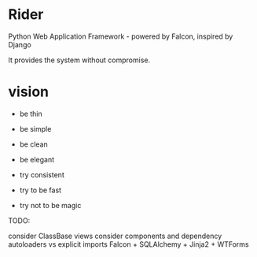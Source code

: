 Rider
=====
Python Web Application Framework - powered by Falcon, inspired by Django

It provides the system without compromise.

vision
======
* be thin
* be simple
* be clean
* be elegant

* try consistent
* try to be fast
* try not to be magic

TODO:

consider ClassBase views
consider components and dependency
autoloaders vs explicit imports
Falcon + SQLAlchemy + Jinja2 + WTForms
